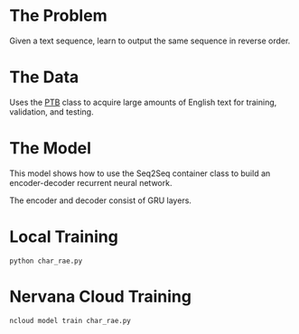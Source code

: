 # The Problem

Given a text sequence, learn to output the same sequence in reverse order.

# The Data

Uses the [PTB](http://neon.nervanasys.com/docs/latest/datasets.html#text)
class to acquire large amounts of English text for training, validation, and
testing.

# The Model

This model shows how to use the Seq2Seq container class to build an
encoder-decoder recurrent neural network.

The encoder and decoder consist of GRU layers.

# Local Training

`python char_rae.py`

# Nervana Cloud Training

`ncloud model train char_rae.py`
